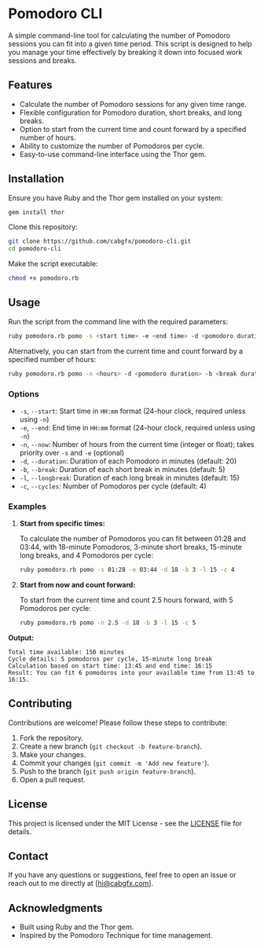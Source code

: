 # Pomodoro CLI

A simple command-line tool for calculating the number of Pomodoro sessions you can fit into a given time period. This script is designed to help you manage your time effectively by breaking it down into focused work sessions and breaks.

## Features

- Calculate the number of Pomodoro sessions for any given time range.
- Flexible configuration for Pomodoro duration, short breaks, and long breaks.
- Option to start from the current time and count forward by a specified number of hours.
- Ability to customize the number of Pomodoros per cycle.
- Easy-to-use command-line interface using the Thor gem.

## Installation

Ensure you have Ruby and the Thor gem installed on your system:

```bash
gem install thor
```

Clone this repository:

```bash
git clone https://github.com/cabgfx/pomodoro-cli.git
cd pomodoro-cli
```

Make the script executable:

```bash
chmod +x pomodoro.rb
```

## Usage

Run the script from the command line with the required parameters:

```bash
ruby pomodoro.rb pomo -s <start time> -e <end time> -d <pomodoro duration> -b <break duration> -l <long break duration> -c <pomodoros per cycle>
```

Alternatively, you can start from the current time and count forward by a specified number of hours:

```bash
ruby pomodoro.rb pomo -n <hours> -d <pomodoro duration> -b <break duration> -l <long break duration> -c <pomodoros per cycle>
```

### Options

- `-s`, `--start`: Start time in `HH:mm` format (24-hour clock, required unless using `-n`)
- `-e`, `--end`: End time in `HH:mm` format (24-hour clock, required unless using `-n`)
- `-n`, `--now`: Number of hours from the current time (integer or float); takes priority over `-s` and `-e` (optional)
- `-d`, `--duration`: Duration of each Pomodoro in minutes (default: 20)
- `-b`, `--break`: Duration of each short break in minutes (default: 5)
- `-l`, `--longbreak`: Duration of each long break in minutes (default: 15)
- `-c`, `--cycles`: Number of Pomodoros per cycle (default: 4)

### Examples

1. **Start from specific times:**

   To calculate the number of Pomodoros you can fit between 01:28 and 03:44, with 18-minute Pomodoros, 3-minute short breaks, 15-minute long breaks, and 4 Pomodoros per cycle:

   ```bash
   ruby pomodoro.rb pomo -s 01:28 -e 03:44 -d 18 -b 3 -l 15 -c 4
   ```

2. **Start from now and count forward:**

   To start from the current time and count 2.5 hours forward, with 5 Pomodoros per cycle:

   ```bash
   ruby pomodoro.rb pomo -n 2.5 -d 18 -b 3 -l 15 -c 5
   ```

**Output:**

```
Total time available: 150 minutes
Cycle details: 5 pomodoros per cycle, 15-minute long break
Calculation based on start time: 13:45 and end time: 16:15
Result: You can fit 6 pomodoros into your available time from 13:45 to 16:15.
```

## Contributing

Contributions are welcome! Please follow these steps to contribute:

1. Fork the repository.
2. Create a new branch (`git checkout -b feature-branch`).
3. Make your changes.
4. Commit your changes (`git commit -m 'Add new feature'`).
5. Push to the branch (`git push origin feature-branch`).
6. Open a pull request.

## License

This project is licensed under the MIT License - see the [LICENSE](LICENSE) file for details.

## Contact

If you have any questions or suggestions, feel free to open an issue or reach out to me directly at [hi@cabgfx.com].

## Acknowledgments

- Built using Ruby and the Thor gem.
- Inspired by the Pomodoro Technique for time management.
